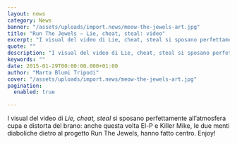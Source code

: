 ```yaml
---
layout: news
category: News
banner: "/assets/uploads/import.news/meow-the-jewels-art.jpg"
title: "Run The Jewels – Lie, cheat, steal: video"
excerpt: "I visual del video di Lie, cheat, steal si sposano perfettamente all’atmosfera cupa e distorta del brano: anche questa volta El-P e Killer Mike, le due menti diaboliche dietro al progetto Run The Jewels, hanno fatto centro. Enjoy!"
quote: ""
description: "I visual del video di Lie, cheat, steal si sposano perfettamente all’atmosfera cupa e distorta del brano: anche questa volta El-P e Killer Mike, le due menti diaboliche dietro al progetto Run The Jewels, hanno fatto centro. Enjoy!"
keywords: ""
date: 2015-01-29T00:00:00.000+01:00
author: "Marta Blumi Tripodi"
cover: "/assets/uploads/import.news/meow-the-jewels-art.jpg"
pagination:
  enabled: true

---
```


[](https://hotmc.com/wp-content/uploads/2014/10/meow-the-jewels-art.jpg)

I visual del video di _Lie, cheat, steal_ si sposano perfettamente all’atmosfera cupa e distorta del brano: anche questa volta El-P e Killer Mike, le due menti diaboliche dietro al progetto Run The Jewels, hanno fatto centro. Enjoy!